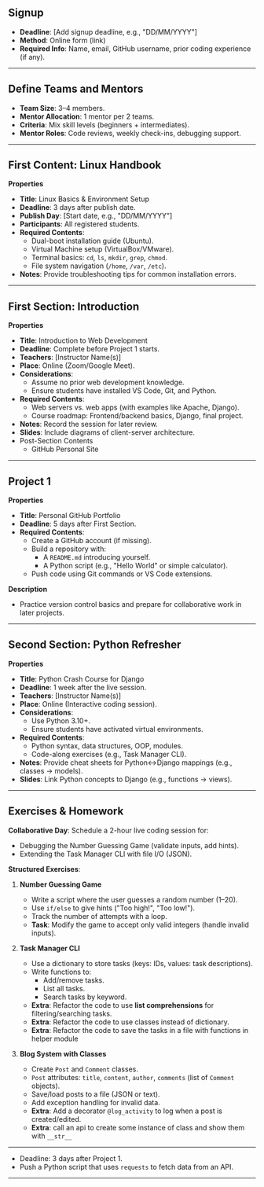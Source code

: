 
## Signup  
- **Deadline**: [Add signup deadline, e.g., "DD/MM/YYYY"]  
- **Method**: Online form (link)  
- **Required Info**: Name, email, GitHub username, prior coding experience (if any).  

---

## Define Teams and Mentors  
- **Team Size**: 3–4 members.  
- **Mentor Allocation**: 1 mentor per 2 teams.  
- **Criteria**: Mix skill levels (beginners + intermediates).  
- **Mentor Roles**: Code reviews, weekly check-ins, debugging support.  

---

## First Content: Linux Handbook  
**Properties**  
- **Title**: Linux Basics & Environment Setup  
- **Deadline**: 3 days after publish date.  
- **Publish Day**: [Start date, e.g., "DD/MM/YYYY"]  
- **Participants**: All registered students.  
- **Required Contents**:  
  - Dual-boot installation guide (Ubuntu).  
  - Virtual Machine setup (VirtualBox/VMware).  
  - Terminal basics: `cd`, `ls`, `mkdir`, `grep`, `chmod`.  
  - File system navigation (`/home`, `/var`, `/etc`).  
- **Notes**: Provide troubleshooting tips for common installation errors.  

---

## First Section: Introduction  
**Properties**  
- **Title**: Introduction to Web Development  
- **Deadline**: Complete before Project 1 starts.  
- **Teachers**: [Instructor Name(s)]  
- **Place**: Online (Zoom/Google Meet).  
- **Considerations**:  
  - Assume no prior web development knowledge.  
  - Ensure students have installed VS Code, Git, and Python.  
- **Required Contents**:  
  - Web servers vs. web apps (with examples like Apache, Django).  
  - Course roadmap: Frontend/backend basics, Django, final project.  
- **Notes**: Record the session for later review.  
- **Slides**: Include diagrams of client-server architecture.  
- Post-Section Contents
  - GitHub Personal Site
---
## Project 1  
**Properties**  
- **Title**: Personal GitHub Portfolio  
- **Deadline**: 5 days after First Section.  
- **Required Contents**:  
  - Create a GitHub account (if missing).  
  - Build a repository with:  
    - A `README.md` introducing yourself.  
    - A Python script (e.g., "Hello World" or simple calculator).  
  - Push code using Git commands or VS Code extensions.  

**Description**  
- Practice version control basics and prepare for collaborative work in later projects.  

---

## Second Section: Python Refresher  
**Properties**  
- **Title**: Python Crash Course for Django  
- **Deadline**: 1 week after the live session.  
- **Teachers**: [Instructor Name(s)]  
- **Place**: Online (Interactive coding session).  
- **Considerations**:  
  - Use Python 3.10+.  
  - Ensure students have activated virtual environments.  
- **Required Contents**:  
  - Python syntax, data structures, OOP, modules.  
  - Code-along exercises (e.g., Task Manager CLI).  
- **Notes**: Provide cheat sheets for Python↔Django mappings (e.g., classes → models).  
- **Slides**: Link Python concepts to Django (e.g., functions → views).  

---

## Exercises & Homework  
**Collaborative Day**: Schedule a 2-hour live coding session for:  
- Debugging the Number Guessing Game (validate inputs, add hints).  
- Extending the Task Manager CLI with file I/O (JSON).  

**Structured Exercises**:  
1. **Number Guessing Game**
   - Write a script where the user guesses a random number (1–20).
   - Use `if/else` to give hints ("Too high!", "Too low!").
   - Track the number of attempts with a loop.
   - **Task**: Modify the game to accept only valid integers (handle invalid inputs).

3. **Task Manager CLI**
   - Use a dictionary to store tasks (keys: IDs, values: task descriptions).
   - Write functions to:
        - Add/remove tasks.
        - List all tasks.
        - Search tasks by keyword.
   - **Extra**: Refactor the code to use **list comprehensions** for filtering/searching tasks.
   - **Extra**: Refactor the code to use classes instead of dictionary.
   - **Extra**: Refactor the code to save the tasks in a file with functions in helper module
 
5. **Blog System with Classes**  
   - Create `Post` and `Comment` classes.
   - `Post` attributes: `title`, `content`, `author`, `comments` (list of `Comment` objects).
   - Save/load posts to a file (JSON or text).
   - Add exception handling for invalid data.
   - **Extra**: Add a decorator `@log_activity` to log when a post is created/edited.
   - **Extra**: call an api to create some instance of class and show them with `__str__`
---

  - Deadline: 3 days after Project 1.  
  - Push a Python script that uses `requests` to fetch data from an API.  

---
